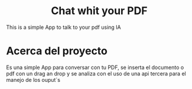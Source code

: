 <div align='center'>

# Chat whit your PDF

</div>

This is a simple App to talk to your pdf using IA

# Acerca del proyecto

Es una simple App para conversar con tu PDF, se inserta el documento o pdf con un drag an drop y se analiza con el uso de una api tercera para el manejo de los ouput`s
